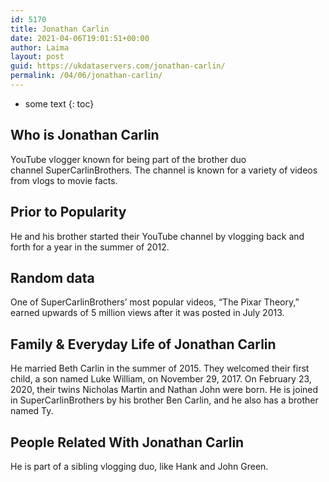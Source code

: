 ```yaml
---
id: 5170
title: Jonathan Carlin
date: 2021-04-06T19:01:51+00:00
author: Laima
layout: post
guid: https://ukdataservers.com/jonathan-carlin/
permalink: /04/06/jonathan-carlin/
---
```


* some text
{: toc}


## Who is Jonathan Carlin
                  
                  
                  
YouTube vlogger known for being part of the brother duo channel SuperCarlinBrothers. The channel is known for a variety of videos from vlogs to movie facts.
                  
              
            
              
            
                
                
                
## Prior to Popularity
                  
                  
                  
He and his brother started their YouTube channel by vlogging back and forth for a year in the summer of 2012.
                  
              
            
              
            
                
                
                
## Random data
                  
                  
                  
One of SuperCarlinBrothers&#8217; most popular videos, &#8220;The Pixar Theory,&#8221; earned upwards of 5 million views after it was posted in July 2013.
                  
              
            
              
            
                
                
                
## Family & Everyday Life of Jonathan Carlin
                  
                  
                  
He married Beth Carlin in the summer of 2015. They welcomed their first child, a son named Luke William, on November 29, 2017. On February 23, 2020, their twins Nicholas Martin and Nathan John were born. He is joined in SuperCarlinBrothers by his brother Ben Carlin, and he also has a brother named Ty.
                  
              
            
              
            
                
                
                
## People Related With Jonathan Carlin
                  
                  
                  
He is part of a sibling vlogging duo, like Hank and John Green.
                  
              
            
              
            
                
              
            
              
              
            
            
              
            
          
          
          
